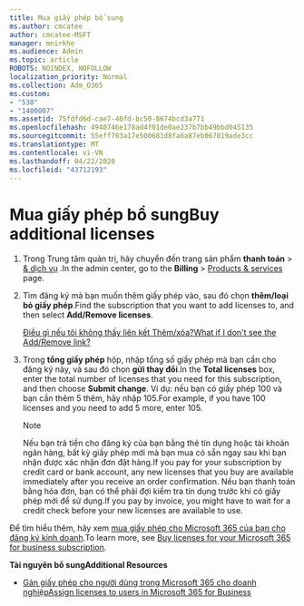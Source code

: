 ```yaml
---
title: Mua giấy phép bổ sung
ms.author: cmcatee
author: cmcatee-MSFT
manager: mnirkhe
ms.audience: Admin
ms.topic: article
ROBOTS: NOINDEX, NOFOLLOW
localization_priority: Normal
ms.collection: Adm_O365
ms.custom:
- "530"
- "1400007"
ms.assetid: 75fdfd6d-cae7-40fd-bc50-8674bcd3a771
ms.openlocfilehash: 4940746e178ad4f01de0ae237b7bb49bbd045135
ms.sourcegitcommit: 55eff703a17e500681d8fa6a87eb067019ade3cc
ms.translationtype: MT
ms.contentlocale: vi-VN
ms.lasthandoff: 04/22/2020
ms.locfileid: "43712193"
---
```

# <a name="buy-additional-licenses"></a><span data-ttu-id="30aa3-102">Mua giấy phép bổ sung</span><span class="sxs-lookup"><span data-stu-id="30aa3-102">Buy additional licenses</span></span>

1. <span data-ttu-id="30aa3-103">Trong Trung tâm quản trị, hãy chuyển đến trang sản phẩm **thanh toán** \> [& dịch vụ](https://go.microsoft.com/fwlink/p/?linkid=842054) .</span><span class="sxs-lookup"><span data-stu-id="30aa3-103">In the admin center, go to the **Billing** \> [Products & services](https://go.microsoft.com/fwlink/p/?linkid=842054) page.</span></span>

2. <span data-ttu-id="30aa3-104">Tìm đăng ký mà bạn muốn thêm giấy phép vào, sau đó chọn **thêm/loại bỏ giấy phép**.</span><span class="sxs-lookup"><span data-stu-id="30aa3-104">Find the subscription that you want to add licenses to, and then select **Add/Remove licenses**.</span></span>

    [<span data-ttu-id="30aa3-105">Điều gì nếu tôi không thấy liên kết Thêm/xóa?</span><span class="sxs-lookup"><span data-stu-id="30aa3-105">What if I don't see the Add/Remove link?</span></span>](https://docs.microsoft.com/office365/admin/subscriptions-and-billing/buy-licenses#what-if-i-dont-see-the-addremove-licenses-link)

3. <span data-ttu-id="30aa3-106">Trong **tổng giấy phép** hộp, nhập tổng số giấy phép mà bạn cần cho đăng ký này, và sau đó chọn **gửi thay đổi**.</span><span class="sxs-lookup"><span data-stu-id="30aa3-106">In the **Total licenses** box, enter the total number of licenses that you need for this subscription, and then choose **Submit change**.</span></span> <span data-ttu-id="30aa3-107">Ví dụ: nếu bạn có giấy phép 100 và bạn cần thêm 5 thêm, hãy nhập 105.</span><span class="sxs-lookup"><span data-stu-id="30aa3-107">For example, if you have 100 licenses and you need to add 5 more, enter 105.</span></span>

    > [!NOTE]
    > <span data-ttu-id="30aa3-108">Nếu bạn trả tiền cho đăng ký của bạn bằng thẻ tín dụng hoặc tài khoản ngân hàng, bất kỳ giấy phép mới mà bạn mua có sẵn ngay sau khi bạn nhận được xác nhận đơn đặt hàng.</span><span class="sxs-lookup"><span data-stu-id="30aa3-108">If you pay for your subscription by credit card or bank account, any new licenses that you buy are available immediately after you receive an order confirmation.</span></span> <span data-ttu-id="30aa3-109">Nếu bạn thanh toán bằng hóa đơn, bạn có thể phải đợi kiểm tra tín dụng trước khi có giấy phép mới để sử dụng.</span><span class="sxs-lookup"><span data-stu-id="30aa3-109">If you pay by invoice, you might have to wait for a credit check before your new licenses are available to use.</span></span>

<span data-ttu-id="30aa3-110">Để tìm hiểu thêm, hãy xem [mua giấy phép cho Microsoft 365 của bạn cho đăng ký kinh doanh](https://docs.microsoft.com/office365/admin/subscriptions-and-billing/buy-licenses).</span><span class="sxs-lookup"><span data-stu-id="30aa3-110">To learn more, see [Buy licenses for your Microsoft 365 for business subscription](https://docs.microsoft.com/office365/admin/subscriptions-and-billing/buy-licenses).</span></span>  

<span data-ttu-id="30aa3-111">**Tài nguyên bổ sung**</span><span class="sxs-lookup"><span data-stu-id="30aa3-111">**Additional Resources**</span></span>

- [<span data-ttu-id="30aa3-112">Gán giấy phép cho người dùng trong Microsoft 365 cho doanh nghiệp</span><span class="sxs-lookup"><span data-stu-id="30aa3-112">Assign licenses to users in Microsoft 365 for Business</span></span>](https://docs.microsoft.com/office365/admin/subscriptions-and-billing/assign-licenses-to-users)